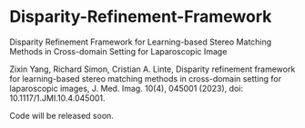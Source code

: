 # Disparity-Refinement-Framework
Disparity Refinement Framework for Learning-based Stereo Matching Methods in Cross-domain Setting for Laparoscopic Image


Zixin Yang, Richard Simon, Cristian A. Linte, Disparity refinement framework for learning-based stereo matching methods in cross-domain setting for laparoscopic images, J. Med. Imag. 10(4), 045001 (2023), doi: 10.1117/1.JMI.10.4.045001.

Code will be released soon.
